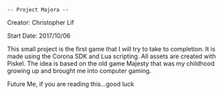 	-- Project Majora --

Creator: Christopher Lif

Start Date: 2017/10/06

This small project is the first game that I will try to take to completion.
It is made using the Corona SDK and Lua scripting. All assets are created
with Piskel. The idea is based on the old game Majesty that was my 
childhood growing up and brought me into computer gaming.

Future Me, if you are reading this...good luck